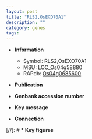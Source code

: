 ```yaml
---
layout: post
title: "RLS2,OsEXO70A1"
description: ""
category: genes
tags: 
---
```


* **Information**  
    + Symbol: RLS2,OsEXO70A1  
    + MSU: [LOC_Os04g58880](http://rice.uga.edu/cgi-bin/ORF_infopage.cgi?orf=LOC_Os04g58880)  
    + RAPdb: [Os04g0685600](http://rapdb.dna.affrc.go.jp/viewer/gbrowse_details/irgsp1?name=Os04g0685600)  

* **Publication**  

* **Genbank accession number**  

* **Key message**  

* **Connection**  

[//]: # * **Key figures**  



